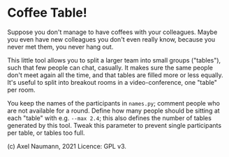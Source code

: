# Coffee Table!

Suppose you don't manage to have coffees with your colleagues.
Maybe you even have new colleagues you don't even really know, because you never met them, you never hang out.

This little tool allows you to split a larger team into small groups ("tables"), such that few people can chat, casually.
It makes sure the same people don't meet again all the time, and that tables are filled more or less equally.
It's useful to split into breakout rooms in a video-conference, one "table" per room.

You keep the names of the participants in `names.py`; comment people who are not available for a round.
Define how many people should be sitting at each "table" with e.g. `--max 2.4`; this also defines the number of tables generated by this tool.
Tweak this parameter to prevent single participants per table, or tables too full.

(c) Axel Naumann, 2021
Licence: GPL v3.


